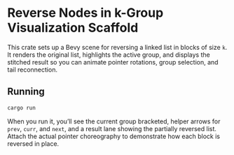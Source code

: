 # Reverse Nodes in k-Group Visualization Scaffold

This crate sets up a Bevy scene for reversing a linked list in blocks of size `k`. It renders the original list, highlights the active group, and displays the stitched result so you can animate pointer rotations, group selection, and tail reconnection.

## Running

```sh
cargo run
```

When you run it, you’ll see the current group bracketed, helper arrows for `prev`, `curr`, and `next`, and a result lane showing the partially reversed list. Attach the actual pointer choreography to demonstrate how each block is reversed in place.
